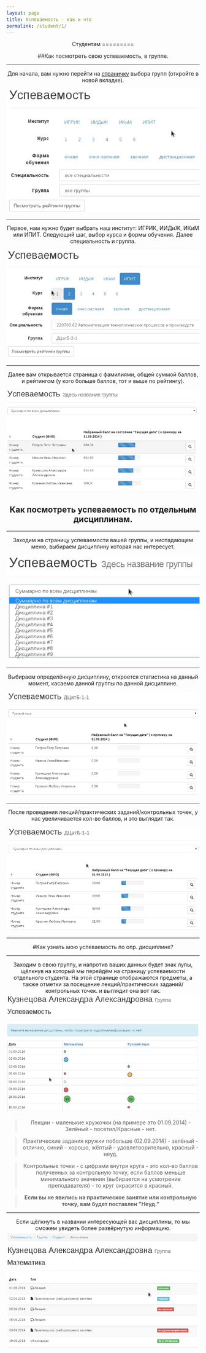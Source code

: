 ```yaml
---
layout: page
title: Успеваемость - как и что
permalink: /student/1/
---
```

<center>
Студентам
=========

##Как посмотреть свою успеваемость, в группе.

* * *

 Для начала, вам нужно перейти на [страничку](http://matrix2.mgup.ru/study/group "Страница успеваемости.")  выбора групп (откройте в новой вкладке).

 ![таблица.](/student/img/1/3.jpg "Таблица успеваемости - до") 

* * * 
Первое, нам нужно будет выбрать наш институт: ИГРИК, ИИДиЖ, ИКиМ или  ИПИТ.
 Следующий шаг, выбор курса и формы обучения.
 Далее специальность и группа.
 
![так](/student/img/1/2.jpg "Таблица успеваемости - после")

* * * 
Далее вам открывается страница  с фамилиями, общей суммой баллов, и рейтингом (у кого больше баллов, тот и выше по рейтингу). 

![страничка](/student/img/1/5.jpg "Страница успеваемости группы")


## Как посмотреть успеваемость по отдельным дисциплинам.
* * * 

Заходим на страницу успеваемости вашей группы, и ниспадающем меню, выбираем дисциплину которая нас интересует.

![так.](/student/img/1/7.jpg "Менюшка")

* * * 

Выбираем определённую дисциплину, откроется статистика на данный момент, касаемо данной группы по данной дисциплине.

![так.](/student/img/1/8.jpg "Оценки не проставлены")
* * * 

После проведения лекций/практических заданий/контрольных точек,  у нас увеличивается кол-во баллов, и это выглядит так.

![так.](/student/img/1/9.jpg "Оценки проставлены")
* * *

#Как узнать мою успеваемость по опр. дисциплине?
* * * 

Заходим в свою группу, и напротив ваших данных будет знак лупы, щёлкнув на который мы перейдём на страницу успеваемости отдельного студента. На этой странице отображаются предметы, а также отметки за посещение лекций/практических  заданий/контрольных точек. и выглядит она вот так. 
![так.](/student/img/1/10.jpg "Страница успеваемости отдельно взятого студента")

>Лекции - маленькие кружочки (на примере это 01.09.2014) - Зелёный - посетил/Красные - нет.

>Практические задания кружки побольше (02.09.2014) - зелёный - отлично, синий - хорошо, жёлтый - удовлетворительно, красный - неуд.

>Контрольные точки - с цифрами внутри круга - это кол-во баллов полученных за контрольную точку, если баллов меньше минимального значения (выбирается на усмотрение преподавателя) - то круг окрасится в красный.

>**Если вы не явились на практическое занятие или контрольную точку, вам будет поставлен "Неуд."**


* * * 

Если щёлкнуть в названии интересующей вас дисциплины, то мы сможем увидеть более развёрнутую информацию.
 ![щёлкнуть на названии](/student/img/1/11.jpg "Страница  студента по опр. дисциплине")

</center>